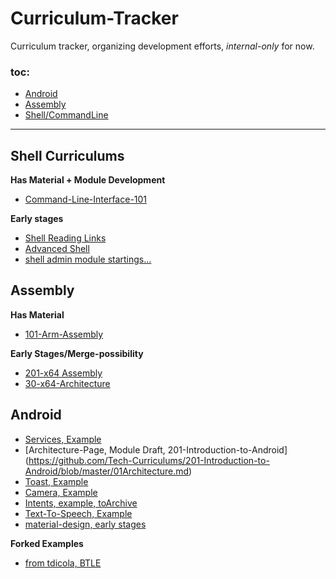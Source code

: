 # Curriculum-Tracker
Curriculum tracker, organizing development efforts, *internal-only* for now.

### toc:
- [Android](#android)
- [Assembly](#assembly)
- [Shell/CommandLine](#shell-curriculums)

---

## Shell Curriculums


**Has Material + Module Development**
* [Command-Line-Interface-101](https://github.com/Tech-Curriculums/Command-Line-Interface-101)

**Early stages**
* [Shell Reading Links](https://github.com/Tech-Curriculums/101-Shell-Scripting)
* [Advanced Shell](https://github.com/Tech-Curriculums/200-Advanced-Shell)
* [shell admin module startings...](https://github.com/Tech-Curriculums/200-Shell-Commands-for-SysAdm)

## Assembly
**Has Material**
* [101-Arm-Assembly](https://github.com/Tech-Curriculums/101-Arm-Assembly)


**Early Stages/Merge-possibility**
* [201-x64 Assembly](https://github.com/Tech-Curriculums/201-x64-Assembly)
* [30-x64-Architecture](https://github.com/Tech-Curriculums/300-Assembly-x86-Architecture)


## Android


* [Services, Example](https://github.com/Tech-Curriculums/a09_Simple_Service/blob/master/app/src/main/java/com/example/gkielian/a09_simple_service/MyIntentService.java)
* [Architecture-Page, Module Draft, 201-Introduction-to-Android] (https://github.com/Tech-Curriculums/201-Introduction-to-Android/blob/master/01Architecture.md)
* [Toast, Example](https://github.com/Tech-Curriculums/a10_A_Toast/blob/master/app/src/main/java/com/example/gkielian/a10_a_toast/MyActivity.java)
* [Camera, Example](https://github.com/Tech-Curriculums/a2_Smile_For_The/blob/master/src/com/example/a2_smile_for_the/MainActivity.java)
* [Intents, example, toArchive](https://github.com/Tech-Curriculums/a1_Awesome_Intents/blob/master/src/com/example/a1_awesome_intents/MainActivity.java)
* [Text-To-Speech, Example](https://github.com/Tech-Curriculums/a3_Spoken_Word/blob/master/app/src/main/java/com/texttospeech/app/MainActivity.java)
* [material-design, early stages](https://github.com/Tech-Curriculums/200-Android-Material-Design)


**Forked Examples**
* [from tdicola, BTLE](https://github.com/Tech-Curriculums/BTLETest/blob/master/app/src/main/java/com/tonydicola/bletest/app/MainActivity.java)
